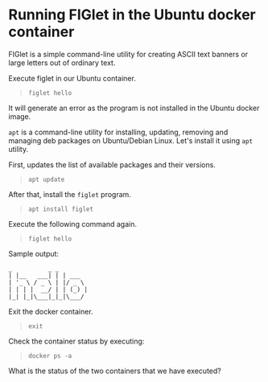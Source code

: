 # Running FIGlet in the Ubuntu docker container

FIGlet is a simple command-line utility for creating ASCII text banners or large letters out of ordinary text.

Execute figlet in our Ubuntu container.

> `figlet hello`

It will generate an error as the program is not installed in the Ubuntu docker image.

`apt` is a command-line utility for installing, updating, removing and managing deb packages on Ubuntu/Debian Linux. Let's install it using `apt` utility. 

First, updates the list of available packages and their versions.

> `apt update`

After that, install the `figlet` program.

> `apt install figlet`

Execute the following command again.

> `figlet hello`

 Sample output:

 ```
 _          _ _       
| |__   ___| | | ___  
| '_ \ / _ \ | |/ _ \ 
| | | |  __/ | | (_) |
|_| |_|\___|_|_|\___/ 

```                  

Exit the docker container.

> `exit`

Check the container status by executing:

> `docker ps -a`

What is the status of the two containers that we have executed?

<br/>
